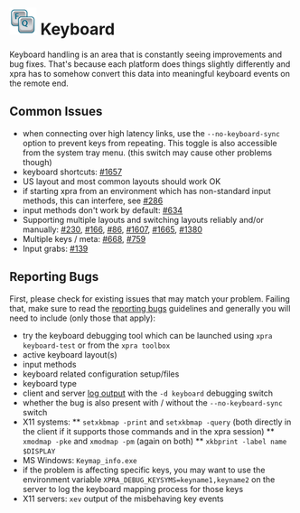 # ![Keyboard](../images/icons/keyboard.png) Keyboard

Keyboard handling is an area that is constantly seeing improvements and bug fixes.
That's because each platform does things slightly differently and xpra has to somehow convert this data into meaningful keyboard events on the remote end.

## Common Issues
* when connecting over high latency links, use the `--no-keyboard-sync` option to prevent keys from repeating. This toggle is also accessible from the system tray menu. (this switch may cause other problems though)
* keyboard shortcuts: [#1657](https://github.com/Xpra-org/xpra/issues/1657)
* US layout and most common layouts should work OK
* if starting xpra from an environment which has non-standard input methods, this can interfere, see [#286](https://github.com/Xpra-org/xpra/issues/286)
* input methods don't work by default: [#634](https://github.com/Xpra-org/xpra/issues/634)
* Supporting multiple layouts and switching layouts reliably and/or manually: [#230](https://github.com/Xpra-org/xpra/issues/230), [#166](../issues/166), [#86](../issues/86), [#1607](../issues/1607), [#1665](../issues/1665), [#1380](../issues/1380)
* Multiple keys / meta: [#668](https://github.com/Xpra-org/xpra/issues/668), [#759](../issues/759)
* Input grabs: [#139](https://github.com/Xpra-org/xpra/issues/139)


## Reporting Bugs
First, please check for existing issues that may match your problem.
Failing that, make sure to read the [reporting bugs](https://github.com/Xpra-org/xpra/wiki/Reporting-Bugs) guidelines and generally you will need to include (only those that apply):
* try the keyboard debugging tool which can be launched using `xpra keyboard-test` or from the `xpra toolbox`
* active keyboard layout(s)
* input methods
* keyboard related configuration setup/files
* keyboard type
* client and server [log output](../Usage/Logging.md) with the `-d keyboard` debugging switch
* whether the bug is also present with / without the `--no-keyboard-sync` switch
* X11 systems:
** `setxkbmap -print` and `setxkbmap -query` (both directly in the client if it supports those commands and in the xpra session)
** `xmodmap -pke` and `xmodmap -pm` (again on both)
** `xkbprint -label name $DISPLAY`
* MS Windows: `Keymap_info.exe`
* if the problem is affecting specific keys, you may want to use the environment variable `XPRA_DEBUG_KEYSYMS=keyname1,keyname2` on the server to log the keyboard mapping process for those keys
* X11 servers: `xev` output of the misbehaving key events
